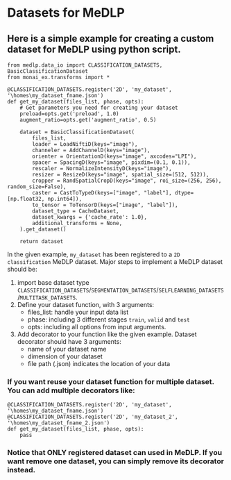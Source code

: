 # Datasets for MeDLP 

## Here is a simple example for creating a custom dataset for MeDLP using python script.

    
    from medlp.data_io import CLASSIFICATION_DATASETS, BasicClassificationDataset
    from monai_ex.transforms import *

    @CLASSIFICATION_DATASETS.register('2D', 'my_dataset', '\homes\my_dataset_fname.json')
    def get_my_dataset(files_list, phase, opts):
        # Get parameters you need for creating your dataset
        preload=opts.get('preload', 1.0)
        augment_ratio=opts.get('augment_ratio', 0.5)

        dataset = BasicClassificationDataset(
            files_list,
            loader = LoadNiftiD(keys="image"),
            channeler = AddChannelD(keys="image"),
            orienter = OrientationD(keys="image", axcodes="LPI"),
            spacer = SpacingD(keys="image", pixdim=(0.1, 0.1)),
            rescaler = NormalizeIntensityD(keys="image"),
            resizer = ResizeD(keys="image", spatial_size=(512, 512)),
            cropper = RandSpatialCropD(keys="image", roi_size=(256, 256), random_size=False),
            caster = CastToTypeD(keys=["image", "label"], dtype=[np.float32, np.int64]),
            to_tensor = ToTensorD(keys=["image", "label"]),
            dataset_type = CacheDataset,
            dataset_kwargs = {'cache_rate': 1.0},
            additional_transforms = None,
        ).get_dataset()

        return dataset

In the given example, `my_dataset` has been registered to a `2D classification` MeDLP dataset. Major steps to implement a MeDLP dataset should be:

1. import base dataset type `CLASSIFICATION_DATASETS`/`SEGMENTATION_DATASETS`/`SELFLEARNING_DATASETS`/`MULTITASK_DATASETS`.
2. Define your dataset function, with 3 arguments:
    - files_list: handle your input data list
    - phase: including 3 different stages `train`, `valid` and `test`
    - opts: including all options from input arguments. 
3. Add decorator to your function like the given example. Dataset decorator should have 3 arguments: 
    - name of your dataset name
    - dimension of your dataset
    - file path (.json) indicates the location of your data


### If you want reuse your dataset function for multiple dataset. You can add multiple decorators like:

    @CLASSIFICATION_DATASETS.register('2D', 'my_dataset', '\homes\my_dataset_fname.json')
    @CLASSIFICATION_DATASETS.register('2D', 'my_dataset_2', '\homes\my_dataset_fname_2.json')
    def get_my_dataset(files_list, phase, opts):
        pass


### Notice that ONLY registered dataset can used in MeDLP. If you want remove one dataset, you can simply remove its decorator instead.